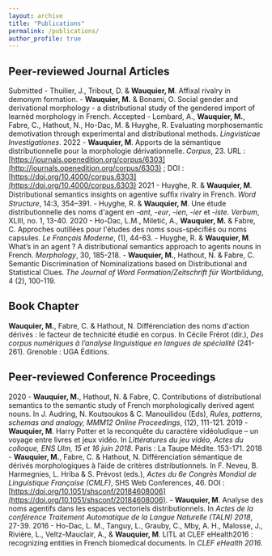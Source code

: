 ```yaml
---
layout: archive
title: "Publications"
permalink: /publications/
author_profile: true
---
```


Peer-reviewed Journal Articles
------

Submitted	- Thuilier, J., Tribout, D. & **Wauquier, M**. Affixal rivalry in demonym formation.
			- **Wauquier, M.** & Bonami, O. Social gender and derivational morphology - a distributional study of the gendered import of learnèd morphology in French.
Accepted	- Lombard, A., **Wauquier, M.**, Fabre, C., Hathout, N., Ho-Dac, M. & Huyghe, R. Evaluating morphosemantic demotivation through experimental and distributional methods. *Lingvisticae Investigationes*.
2022		- **Wauquier, M**. Apports de la sémantique distributionnelle pour la morphologie dérivationnelle. *Corpus*, 23. URL : [https://journals.openedition.org/corpus/6303](http://journals.openedition.org/corpus/6303) ; DOI : [https://doi.org/10.4000/corpus.6303](https://doi.org/10.4000/corpus.6303)
2021		- Huyghe, R. & **Wauquier, M**. Distributional semantics insights on agentive sufﬁx rivalry in French. *Word Structure*, 14:3, 354–391.
			- Huyghe, R. & **Wauquier, M**. Une étude distributionnelle des noms d'agent en *-ant*, *-eur*, *-ien*, *-ier* et *-iste*. *Verbum*, XLIII, no. 1, 13-40.
2020		- Ho-Dac, L.M., Miletić, A., **Wauquier, M.** & Fabre, C. Approches outillées pour l'études des noms sous-spécifiés ou noms capsules. *Le Français Moderne*, (1), 44-63.
			- Huyghe, R. & **Wauquier, M**. What’s in an agent ? A distributional semantics approach to agents nouns in French. *Morphology*, 30, 185-218.
			- **Wauquier, M.**, Hathout, N. & Fabre, C. Semantic Discrimination of Nominalizations based on Distributional and Statistical Clues. *The Journal of Word Formation/Zeitschrift für Wortbildung*, 4 (2), 100-119.

Book Chapter
------

**Wauquier, M.**, Fabre, C. & Hathout, N. Différenciation des noms d'action dérivés : le facteur de technicité étudié en corpus. In Cécile Frérot (dir.), *Des corpus numériques à l’analyse linguistique en langues de spécialité* (241-261). Grenoble : UGA Éditions.

Peer-reviewed Conference Proceedings
------

2020		- **Wauquier, M.**, Hathout, N. & Fabre, C.  Contributions of distributional semantics to the semantic study of French morphologically derived agent nouns. In J. Audring, N. Koutsoukos & C.
Manouilidou (Eds), *Rules, patterns, schemas and analogy, MMM12 Online Proceedings*, (12), 111-121.
2019		- **Wauquier, M**. Harry Potter et la reconquête du caractère vidéoludique – un voyage entre livres et jeux vidéo. In *Littératures du jeu vidéo, Actes du colloque, ENS Ulm, 15 et 16 juin 2018*. Paris : La Taupe Médite. 153-171.
2018		- **Wauquier, M.**, Fabre, C. & Hathout, N. Différenciation sémantique de dérivés morphologiques à l’aide de critères distributionnels. In F. Neveu, B. Harmegnies, L. Hriba & S. Prévost (eds.), *Actes du 6e Congrès Mondial de Linguistique Française (CMLF)*, SHS Web
Conferences, 46. DOI : [https://doi.org/10.1051/shsconf/20184608006](https://doi.org/10.1051/shsconf/20184608006).
			- **Wauquier, M**. Analyse des noms agentifs dans les espaces vectoriels distributionnels. In *Actes de la conférence Traitement Automatique de la Langue Naturelle (TALN) 2018*, 27-39.
2016		- Ho-Dac, L. M., Tanguy, L., Grauby, C., Mby, A. H., Malosse, J., Rivière, L., Veltz-Mauclair, A., & **Wauquier, M**. LITL at CLEF eHealth2016 : recognizing entities in French biomedical documents. In *CLEF eHealth 2016*.
